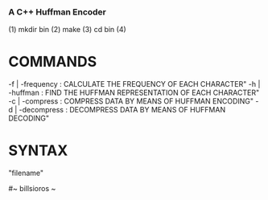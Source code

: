 ### A C++ Huffman Encoder

(1) mkdir bin
(2) make
(3) cd bin
(4)

# COMMANDS
-f  |  -frequency   : CALCULATE THE FREQUENCY OF EACH CHARACTER"
-h  |  -huffman     : FIND THE HUFFMAN REPRESENTATION OF EACH CHARACTER"
-c  |  -compress    : COMPRESS DATA BY MEANS OF HUFFMAN ENCODING"
-d  |  -decompress  : DECOMPRESS DATA BY MEANS OF HUFFMAN DECODING"

# SYNTAX
<command> "filename"

#~ billsioros ~

